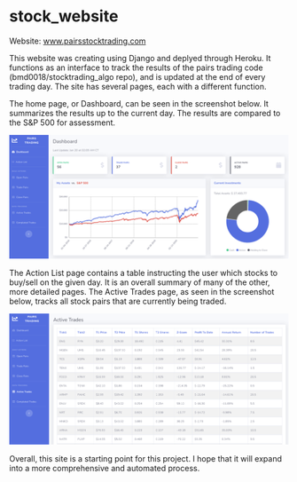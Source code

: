 # stock_website

Website: www.pairsstocktrading.com

This website was creating using Django and deplyed through Heroku. It functions as an interface to track the results of the pairs trading code (bmd0018/stocktrading_algo repo), and is updated at the end of every trading day. The site has several pages, each with a different function.

The home page, or Dashboard, can be seen in the screenshot below. It summarizes the results up to the current day. The results are compared to the S&P 500 for assessment.

![Alt text](static/data/dashboard_screenshot.png?raw=true "Dashboard")

The Action List page contains a table instructing the user which stocks to buy/sell on the given day. It is an overall summary of many of the other, more detailed pages. The Active Trades page, as seen in the screenshot below, tracks all stock pairs that are currently being traded. 

![Alt text](static/data/activetable_screenshot.png?raw=true "Active Trades")

Overall, this site is a starting point for this project. I hope that it will expand into a more comprehensive and automated process.
